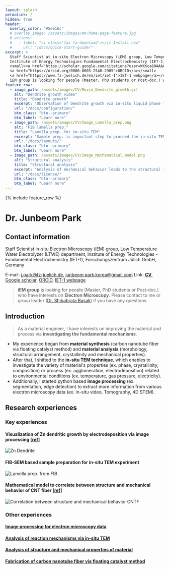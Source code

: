 ```yaml
---
layout: splash
permalink: /
hidden: true
header:
  overlay_color: "#5e616c"
  # overlay_image: /assets/images/mm-home-page-feature.jpg
  # actions:
  #   - label: "<i class='fas fa-download'></i> Install now"
  #     url: "/docs/quick-start-guide/"
excerpt: >
  Staff Scientist at in-situ Electron Microscopy (iEM) group, Low Temperature Water Electrolyzer (LTWE) department, <br/>
  Institute of Energy Technologies-Fundamental Electrochemistry (IET-1), Forschungszentrum Jülich GmbH, Germany <br/>
  <small><a href="https://scholar.google.com/citations?user=WXKca60AAAAJ&hl=en">Google scholar</a>
  <a href="https://orcid.org/0000-0003-2548-2985">ORCID</a></small>
  <a href="https://www.fz-juelich.de/en/iet/iet-1">IET-1 webpage</a></small>
  iEM group is looking for people (Master, PhD students or Post-doc.) who have interests on <b>Electron Microscopy</b>. Please contact to me or group leader ([Dr. Shibabrata Basak](mailto:s.basak@fz-juelich.de)) if you have any questions.
feature_row:
  - image_path: /assets/images/CV/Movie_Dendrite_growth.gif
    alt: "Dendrite growth video"
    title: "Dendrite growth"
    excerpt: "Observation of Dendrite growth via in-situ liquid phase TEM."
    url: "/docs/configuration/"
    btn_class: "btn--primary"
    btn_label: "Learn more"
  - image_path: /assets/images/CV/Image_Lamella_prep.png
    alt: "FIB lamella prep."
    title: "Lamella prep. for in-situ TEM"
    excerpt: "Sample prep. is important step to proceed the in-situ TEM."
    url: "/docs/layouts/"
    btn_class: "btn--primary"
    btn_label: "Learn more"
  - image_path: /assets/images/CV/Image_Mathematical_model.png
    alt: "Structural analysis"
    title: "Structural analysis"
    excerpt: "Analysis of mechanical behavior leads to the structural information."
    url: "/docs/license/"
    btn_class: "btn--primary"
    btn_label: "Learn more"      
---
```


{% include feature_row %}


# Dr. Junbeom Park
## Contact information
Staff Scientist
in-situ Electron Microscopy (iEM) group,
Low Temperature Water Electrolyzer (LTWE) department,
Institute of Energy Technologies - Fundamental Electrochemistry (IET-1),
Forschungszentrum Jülich GmbH, Germany

E-mail: j.park@fz-juelich.de, junbeom.park.korea@gmail.com
Link: **[CV](https://jugit.fz-juelich.de/junbeom_park/webpage/-/blob/main/Curriculum_Vitae.pdf)**, [Google scholar](https://scholar.google.com/citations?user=WXKca60AAAAJ&hl=en), [ORCID](https://orcid.org/0000-0003-2548-2985), [IET-1 webpage](https://www.fz-juelich.de/en/iet/iet-1)
> **iEM group** is looking for people (Master, PhD students or Post-doc.) who have interests on **Electron Microscopy**. Please contact to me or group leader ([Dr. Shibabrata Basak](mailto:s.basak@fz-juelich.de)) if you have any questions.

## Introduction

> As a material engineer, I have interests on improving the material and process via **investigating the fundamental mechanisms**.

- My experience began from **material synthesis** (carbon nanotube fiber via floating catalyst method) and **material analysis** (morphology, structural arrangement, crystallinity and mechanical properties). 
- After that, I shifted to the **in-situ TEM technique**, which enables to investigate the variety of material's properties (ex. phase, crystallinity, composition) or process (ex. agglomeration, electrodeposition) related to environmental conditions (ex. temperature, gas pressure, electricity). 
- Additionally, I started python based **image processing** (ex. segmentation, edge detection) to extract more information from various electron microscopy data (ex. in-situ video, Tomography, 4D STEM).

## Research experiences 

### Key experiences

#### Visualization of Zn dendritic growth by electrodeposition via image processing [[ref]](https://doi.org/10.1002/smtd.202400081)

![Zn Dendrite](https://iffmd.fz-juelich.de/uploads/upload_d651fc73cdba1602a98742aa8c443728.gif)

#### FIB-SEM based sample preparation for in-situ TEM experiment

![Lamella prep. from FIB](https://iffmd.fz-juelich.de/uploads/upload_155e150ce47eec717306b044e7cf307b.png)

#### Mathematical model to correlate between structure and mechanical behavior of CNT fiber [[ref]](https://doi.org/10.1016/j.carbon.2019.05.077)

![Correlation between structure and mechanical behavior CNTF](https://iffmd.fz-juelich.de/uploads/upload_85a7977fba2bb591f85474c82f932282.png)

### Other experiences

#### [Image processing for electron microscopy data](https://iffmd.fz-juelich.de/s/H0wfLCQj_)

#### [Analysis of reaction mechanisms via in-situ TEM](https://iffmd.fz-juelich.de/s/Ui5GX6YQz#)

#### [Analysis of structure and mechanical properties of material](https://iffmd.fz-juelich.de/s/k9uQRuqBd#)

#### [Fabrication of carbon nanotube fiber via floating catalyst method](https://iffmd.fz-juelich.de/s/emk8T_ueI#)

